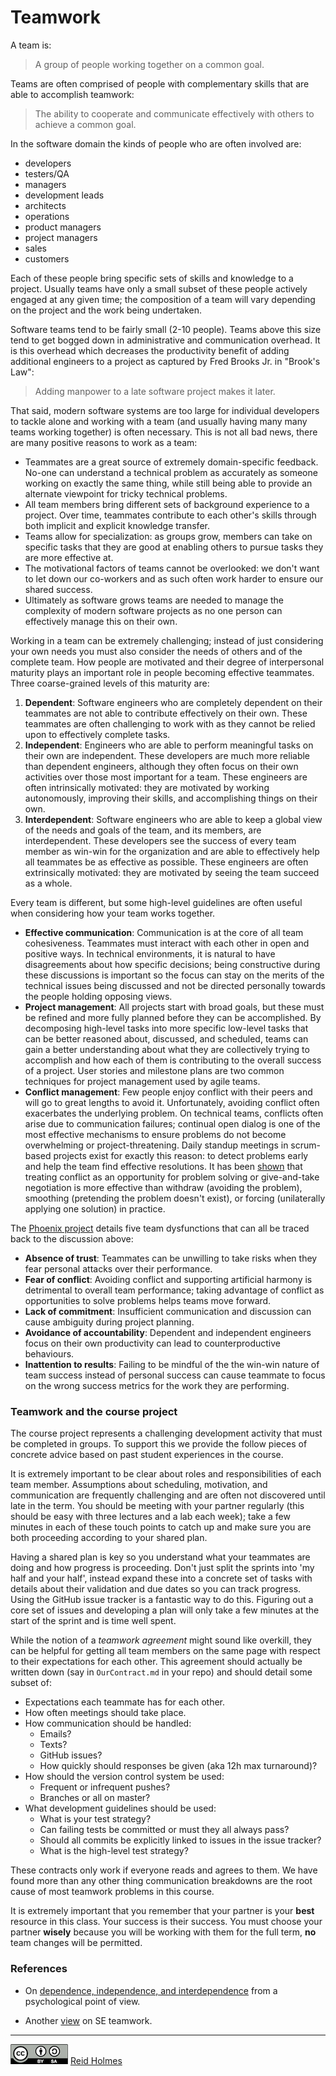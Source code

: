 # Teamwork

A team is:

> A group of people working together on a common goal.

Teams are often comprised of people with complementary skills that are able to accomplish teamwork:

> The ability to cooperate and communicate effectively with others to achieve a common goal.

In the software domain the kinds of people who are often involved are:

* developers
* testers/QA
* managers
* development leads
* architects
* operations
* product managers
* project managers
* sales
* customers

Each of these people bring specific sets of skills and knowledge to a project. Usually teams have only a small subset of these people actively engaged at any given time; the composition of a team will vary depending on the project and the work being undertaken.

Software teams tend to be fairly small (2-10 people). Teams above this size tend to get bogged down in administrative and communication overhead. It is this overhead which decreases the productivity benefit of adding additional engineers to a project as captured by Fred Brooks Jr. in "Brook's Law":

> Adding manpower to a late software project makes it later.

That said, modern software systems are too large for individual developers to tackle alone and working with a team (and usually having many many teams working together) is often necessary. This is not all bad news, there are many positive reasons to work as a team:

* Teammates are a great source of extremely domain-specific feedback. No-one can understand a technical problem as accurately as someone working on exactly the same thing, while still being able to provide an alternate viewpoint for tricky technical problems.
* All team members bring different sets of background experience to a project. Over time, teammates contribute to each other's skills through both implicit and explicit knowledge transfer.
* Teams allow for specialization: as groups grow, members can take on specific tasks that they are good at enabling others to pursue tasks they are more effective at.
* The motivational factors of teams cannot be overlooked: we don't want to let down our co-workers and as such often work harder to ensure our shared success.
* Ultimately as software grows teams are needed to manage the complexity of modern software projects as no one person can effectively manage this on their own.

Working in a team can be extremely challenging; instead of just considering your own needs you must also consider the needs of others and of the complete team. How people are motivated and their degree of interpersonal maturity plays an important role in people becoming effective teammates. Three coarse-grained levels of this maturity are:

1. **Dependent**: Software engineers who are completely dependent on their teammates are not able to contribute effectively on their own. These teammates are often challenging to work with as they cannot be relied upon to effectively complete tasks.
1. **Independent**: Engineers who are able to perform meaningful tasks on their own are independent. These developers are much more reliable than dependent engineers, although they often focus on their own activities over those most important for a team. These engineers are often intrinsically motivated: they are motivated by working autonomously, improving their skills, and accomplishing things on their own.
1. **Interdependent**: Software engineers who are able to keep a global view of the needs and goals of the team, and its members, are interdependent. These developers see the success of every team member as win-win for the organization and are able to effectively help all teammates be as effective as possible. These engineers are often extrinsically motivated: they are motivated by seeing the team succeed as a whole.

<!--
Important to remember teammates motivations for contributing:

https://leif.me/2017/01/self-determination-theory-understanding-human-motivation-for-fun-and-profit/

For software engineers 

* Competence
* Relatedness
* Autonomy
-->

<!--
Properties of effective teamwork

* consistency
* respect
* inclusion
* honesty
-->

Every team is different, but some high-level guidelines are often useful when considering how your team works together.

* **Effective communication**: Communication is at the core of all team cohesiveness. Teammates must interact with each other in open and positive ways. In technical environments, it is natural to have disagreements about how specific decisions; being constructive during these discussions is important so the focus can stay on the merits of the technical issues being discussed and not be directed personally towards the people holding opposing views.
* **Project management**: All projects start with broad goals, but these must be refined and more fully planned before they can be accomplished. By decomposing high-level tasks into more specific low-level tasks that can be better reasoned about, discussed, and scheduled, teams can gain a better understanding about what they are collectively trying to accomplish and how each of them is contributing to the overall success of a project. User stories and milestone plans are two common techniques for project management used by agile teams.
* **Conflict management**: Few people enjoy conflict with their peers and will go to great lengths to avoid it. Unfortunately, avoiding conflict often exacerbates the underlying problem. On technical teams, conflicts often arise due to communication failures; continual open dialog is one of the most effective mechanisms to ensure problems do not become overwhelming or project-threatening. Daily standup meetings in scrum-based projects exist for exactly this reason: to detect problems early and help the team find effective resolutions. It has been [shown](http://dx.doi.org/10.1111/1540-5885.1550423) that treating conflict as an opportunity for problem solving or give-and-take negotiation is more effective than withdraw (avoiding the problem), smoothing (pretending the problem doesn't exist), or forcing (unilaterally applying one solution) in practice.

The [Phoenix project](https://www.amazon.ca/Phoenix-Project-DevOps-Helping-Business/dp/0988262509) details five team dysfunctions that can all be traced back to the discussion above:

* **Absence of trust**: Teammates can be unwilling to take risks when they fear personal attacks over their performance.
* **Fear of conflict**: Avoiding conflict and supporting artificial harmony is detrimental to overall team performance; taking advantage of conflict as opportunities to solve problems helps teams move forward.
* **Lack of commitment**: Insufficient communication and discussion can cause ambiguity during project planning.
* **Avoidance of accountability**: Dependent and independent engineers focus on their own productivity can lead to counterproductive behaviours.
* **Inattention to results**: Failing to be mindful of the the win-win nature of team success instead of personal success can cause teammate to focus on the wrong success metrics for the work they are performing.

### Teamwork and the course project

The course project represents a challenging development activity that must be completed in groups. To support this we provide the follow pieces of concrete advice based on past student experiences in the course.

It is extremely important to be clear about roles and responsibilities of each team member. Assumptions about scheduling, motivation, and communication are frequently challenging and are often not discovered until late in the term. You should be meeting with your partner regularly (this should be easy with three lectures and a lab each week); take a few minutes in each of these touch points to catch up and make sure you are both proceeding according to your shared plan.

Having a shared plan is key so you understand what your teammates are doing and how progress is proceeding. Don't just split the sprints into 'my half and your half', instead expand these into a concrete set of tasks with details about their validation and due dates so you can track progress. Using the GitHub issue tracker is a fantastic way to do this. Figuring out a core set of issues and developing a plan will only take a few minutes at the start of the sprint and is time well spent.

While the notion of a _teamwork agreement_ might sound like overkill, they can be helpful for getting all team members on the same page with respect to their expectations for each other. This agreement should actually be written down (say in ```OurContract.md``` in your repo) and should detail some subset of:

* Expectations each teammate has for each other.
* How often meetings should take place.
* How communication should be handled:
	* Emails?
	* Texts?
	* GitHub issues?
	* How quickly should responses be given (aka 12h max turnaround)? 	
* How should the version control system be used:
	* Frequent or infrequent pushes?
	* Branches or all on master?
* What development guidelines should be used:
	* What is your test strategy?
	* Can failing tests be committed or must they all always pass?
	* Should all commits be explicitly linked to issues in the issue tracker?
	* What is the high-level test strategy?

These contracts only work if everyone reads and agrees to them. We have found more than any other thing communication breakdowns are the root cause of most teamwork problems in this course.

It is extremely important that you remember that your partner is your **best** resource in this class. Your success is their success. You must choose your partner **wisely** because you will be working with them for the full term, **no** team changes will be permitted.

### References

* On [dependence, independence, and interdependence](https://carogiana.wordpress.com/personal-essays/dependence-independence-interdependence-codependence/) from a psychological point of view.

* Another [view](https://classes.soe.ucsc.edu/cmps115/Spring01/staff/teams.html) on SE teamwork. 

<!--
* Pres1: http://www.slideshare.net/ct231/teamwork-presentation-2012-15054766

* Pres2: http://www.slideshare.net/fdgiraldo/teamwork-in-software-engineering-projects

* Decision making: https://leif.me/2016/12/on-the-diffusion-of-innovations-how-new-ideas-spread/
-->

---
[![](figures/CCSA.png "Creative Commons: Attribution-ShareAlike")](https://creativecommons.org/licenses/by-sa/3.0/) [Reid Holmes](https://www.cs.ubc.ca/~rtholmes/)
